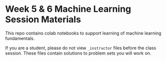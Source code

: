 # Week 5 & 6 Machine Learning Session Materials

This repo contains colab notebooks to support learning of machine learning fundamentals. 

If you are a student, please do not view `_instructor` files before the class session. These files contain solutions to problem sets you will work on. 

